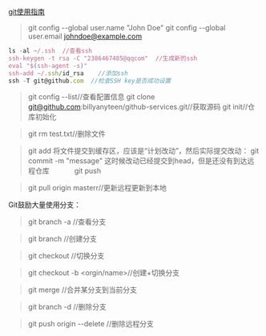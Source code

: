 
[git使用指南](http://www.cnblogs.com/ifishing/archive/2010/12/08/1900594.html) 



> git config --global user.name "John Doe"
> git config --global user.email johndoe@example.com

```javascript
ls -al ~/.ssh  //查看ssh
ssh-keygen -t rsa -C "2386467485@qqcom"  //生成新的ssh
eval "$(ssh-agent -s)"
ssh-add ~/.ssh/id_rsa    //添加ssh
ssh -T git@github.com  //检查SSH key是否成功设置
````

> git config --list//查看配置信息
> git clone git@github.com:billyanyteen/github-services.git//获取源码
>git init//仓库初始化
 
> git rm test.txt//删除文件
 
> git add <filename> 将文件提交到缓存区，应该是“计划改动”，然后实际提交改动：
> git commit -m "message" 这时候改动已经提交到head，但是还没有到达远程仓库 
　　　 
> git push

> git pull origin masterr//更新远程更新到本地
 

Git鼓励大量使用分支：

> git branch -a //查看分支

>git branch <name>  //创建分支

>git checkout <name> //切换分支

>git checkout -b <name> <orgin/name>//创建+切换分支

>git merge <name> //合并某分支到当前分支

>git branch -d <name> //删除分支

>git push origin --delete <name> //删除远程分支
 